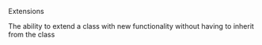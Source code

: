 Extensions 

The ability to extend a class with new functionality without having to inherit from the class 
